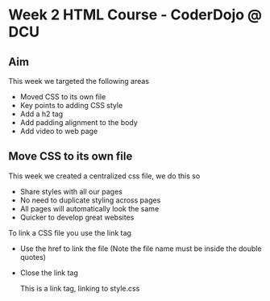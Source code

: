 Week 2 HTML Course - CoderDojo @ DCU
===================================

Aim
---------
This week we targeted the following areas

* Moved CSS to its own file
* Key points to adding CSS style
* Add a h2 tag
* Add padding alignment to the body
* Add video to web page


Move CSS to its own file
------------------------

This week we created a centralized css file, we do this so
* Share styles with all our pages
* No need to duplicate styling across pages
* All pages will automatically look the same
* Quicker to develop great websites

To link a CSS file you use the link tag
* Use the href to link the file (Note the file name must be inside the double quotes)
* Close the link tag

	This is a link tag, linking to style.css

	<link rel="stylesheet" type="text/css" href="style.css"></link>

